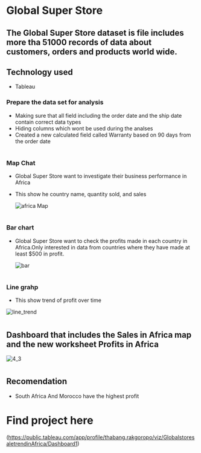 # Global Super Store
## The Global Super Store dataset is file includes more tha 51000 records of data about customers, orders and products world wide.

## Technology used 
- Tableau

### Prepare the data set for analysis
- Making sure that all field including the order date and the ship date contain correct data types
- Hiding columns which wont be used during the analses
- Created a new calculated field called Warranty based on 90 days from the order date
#
### Map Chat
- Global Super Store want to investigate their business performance in Africa
- This show he country name, quantity sold, and sales

  ![africa Map](https://github.com/PLThabangR/Global-Store-/assets/39111822/77a2a4bd-8a08-446a-9a83-3d088a7af1a1)
#
### Bar chart 
- Global Super Store want to check the profits made in each country in Africa.Only interested in data from countries where they have made at least $500 in profit.

  ![bar](https://github.com/PLThabangR/Global-Store-/assets/39111822/16c339ee-d217-459a-b3bd-579614c0cbff)
#

### Line grahp

- This show trend of profit over time 

![line_trend](https://github.com/PLThabangR/Global-Store-/assets/39111822/2de8add6-f9f8-43b5-ba9f-6fd24f622f33)

#
## Dashboard that includes the Sales in Africa map and the new worksheet Profits in Africa 

![4_3](https://github.com/PLThabangR/Global-Store-/assets/39111822/afb5763e-2faa-4715-8ac8-4982c58a0b7b)

#
## Recomendation 
- South Africa And Morocco have the highest profit
#
# Find project here
(https://public.tableau.com/app/profile/thabang.rakgoropo/viz/GlobalstoresaletrendinAfrica/Dashboard1)
